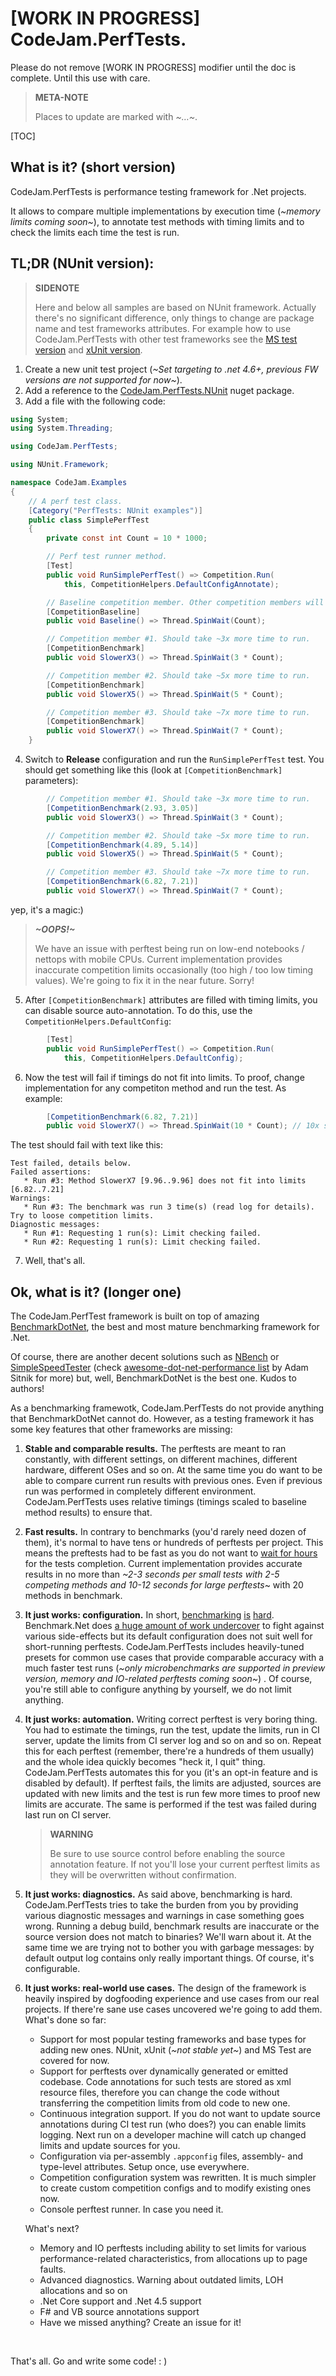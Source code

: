 # [WORK IN PROGRESS] CodeJam.PerfTests.
Please do not remove [WORK IN PROGRESS] modifier until the doc is complete.
Until this use with care.

>  **META-NOTE**
>
>  Places to update are marked with *~…~*.

[TOC]

## What is it? (short version)

CodeJam.PerfTests is performance testing framework for .Net projects.

It allows to compare multiple implementations by execution time (*~memory limits coming soon~*), to annotate test methods with timing limits and to check the limits each time the test is run.

## TL;DR (NUnit version):

>**SIDENOTE**
>
>Here and below all samples are based on NUnit framework. Actually there's no significant difference, only things to change are package name and test frameworks attributes.
>For example how to use CodeJam.PerfTests with other test frameworks see 
>the [MS test version](Example.MSTest.md) and [xUnit version](Example.xUnit.md).

1. Create a new unit test project (*~Set targeting to .net 4.6+, previous FW versions are not supported for now~*).
2. Add a reference to the [CodeJam.PerfTests.NUnit](https://www.nuget.org/packages/CodeJam.PerfTests.NUnit) nuget package.
3. Add a file with the following code:
```c#
using System;
using System.Threading;

using CodeJam.PerfTests;

using NUnit.Framework;

namespace CodeJam.Examples
{
	// A perf test class.
	[Category("PerfTests: NUnit examples")]
	public class SimplePerfTest
	{
		private const int Count = 10 * 1000;

		// Perf test runner method.
		[Test]
		public void RunSimplePerfTest() => Competition.Run(
			this, CompetitionHelpers.DefaultConfigAnnotate);

		// Baseline competition member. Other competition members will be compared with this.
		[CompetitionBaseline]
		public void Baseline() => Thread.SpinWait(Count);

		// Competition member #1. Should take ~3x more time to run.
		[CompetitionBenchmark]
		public void SlowerX3() => Thread.SpinWait(3 * Count);

		// Competition member #2. Should take ~5x more time to run.
		[CompetitionBenchmark]
		public void SlowerX5() => Thread.SpinWait(5 * Count);

		// Competition member #3. Should take ~7x more time to run.
		[CompetitionBenchmark]
		public void SlowerX7() => Thread.SpinWait(7 * Count);
	}
```

4. Switch to **Release** configuration and run the `RunSimplePerfTest` test. You should get something like this (look at `[CompetitionBenchmark]` parameters):
```c#
		// Competition member #1. Should take ~3x more time to run.
		[CompetitionBenchmark(2.93, 3.05)]
		public void SlowerX3() => Thread.SpinWait(3 * Count);

		// Competition member #2. Should take ~5x more time to run.
		[CompetitionBenchmark(4.89, 5.14)]
		public void SlowerX5() => Thread.SpinWait(5 * Count);

		// Competition member #3. Should take ~7x more time to run.
		[CompetitionBenchmark(6.82, 7.21)]
		public void SlowerX7() => Thread.SpinWait(7 * Count);
```
 yep, it's a magic:)

> ***~OOPS!~***
>
> We have an issue with perftest being run on low-end notebooks / nettops with mobile CPUs. Current implementation provides inaccurate competition limits occasionally (too high / too low timing values). We're going to fix it in the near future. Sorry!

5. After `[CompetitionBenchmark]` attributes are filled with timing limits, you can disable source auto-annotation. To do this,  use the `CompetitionHelpers.DefaultConfig`:
```c#
		[Test]
		public void RunSimplePerfTest() => Competition.Run(
			this, CompetitionHelpers.DefaultConfig);
```
6. Now the test will fail if timings do not fit into limits. To proof, change implementation for any competiton method and run the test. As example:
```c#
		[CompetitionBenchmark(6.82, 7.21)]
		public void SlowerX7() => Thread.SpinWait(10 * Count); // 10x slower
```
 The test should fail with text like this:
 ```
Test failed, details below.
Failed assertions:
    * Run #3: Method SlowerX7 [9.96..9.96] does not fit into limits [6.82..7.21]
Warnings:
    * Run #3: The benchmark was run 3 time(s) (read log for details). Try to loose competition limits.
Diagnostic messages:
    * Run #1: Requesting 1 run(s): Limit checking failed.
    * Run #2: Requesting 1 run(s): Limit checking failed.
 ```

7. Well, that's all.



## Ok, what is it? (longer one)

The CodeJam.PerfTest framework is built on top of amazing [BenchmarkDotNet](https://github.com/PerfDotNet/BenchmarkDotNet), the best and most mature benchmarking framework for .Net.

Of course, there are another decent solutions such as [NBench](https://github.com/petabridge/NBench) or [SimpleSpeedTester](https://github.com/theburningmonk/SimpleSpeedTester) (check [awesome-dot-net-performance list](https://github.com/adamsitnik/awesome-dot-net-performance#performance-measurement) by Adam Sitnik for more) but, well, BenchmarkDotNet is the best one. Kudos to authors!

As a benchmarking framewotk, CodeJam.PerfTests do not provide anything that BenchmarkDotNet cannot do. However, as a testing framework it has some key features that other frameworks are missing:

1. **Stable and comparable results.** The perftests are meant to ran constantly, with different settings, on different machines, different hardware, different OSes and so on. At the same time you do want to be able to compare current run results with previous ones. Even if previous run was performed in completely different environment. CodeJam.PerfTests uses relative timings (timings scaled to baseline method results) to ensure that.

2. **Fast results.** In contrary to benchmarks (you'd rarely need dozen of them), it's normal to have tens or hundreds of perftests per project. This means the preftests had to be fast as you do not want to [wait for hours](https://twitter.com/jonskeet/status/735415336825192448) for the tests completion. Current implementation provides accurate results in no more than *~2-3 seconds per small tests with 2-5 competing methods and 10-12 seconds for large perftests*~ with 20 methods in benchmark.

3. **It just works: configuration.** In short, [benchmarking](http://blogs.microsoft.co.il/sasha/2012/06/22/micro-benchmarking-done-wrong-and-for-the-wrong-reasons/) [is](http://mattwarren.org/2014/09/19/the-art-of-benchmarking/) [hard](http://www.hanselman.com/blog/ProperBenchmarkingToDiagnoseAndSolveANETSerializationBottleneck.aspx). Benchmark.Net does [a huge amount of work undercover](http://benchmarkdotnet.org/HowItWorks.htm) to fight against various side-effects but its default configuration does not suit well for short-running perftests. CodeJam.PerfTests includes heavily-tuned presets for common use cases that provide comparable accuracy with a much faster test runs (*~only microbenchmarks are supported in preview version, memory and IO-related perftests coming soon~*) . Of course, you're still able to configure anything by yourself, we do not limit anything.

4. **It just works: automation.** Writing correct perftest is very boring thing. You had to estimate the timings, run the test, update the limits, run in CI server, update the limits from CI server log and so on and so on.  Repeat this for each perftest (remember, there're a hundreds of them usually) and the whole idea quickly becomes "heck it, I quit" thing. CodeJam.PerfTests automates this for you (it's an opt-in feature and is disabled by default). If perftest fails, the limits are adjusted, sources are updated with new limits and the test is run few more times to proof new limits are accurate. The same is performed if the test was failed during last run on CI server.

   > **WARNING**
   >
   > Be sure to use source control before enabling the source annotation feature. If not you'll lose your current perftest limits as they will be overwritten without confirmation.

5. **It just works: diagnostics.** As said above, benchmarking is hard. CodeJam.PerfTests tries to take the burden from you by providing various diagnostic messages and warnings in case something goes wrong. Running a debug build, benchmark results are inaccurate or the source version does not match to binaries? We'll warn about it. At the same time we are trying not to bother you with garbage messages: by default output log contains only really important things. Of course, it's configurable.

6. **It just works: real-world use cases.**  The design of the framework is heavily inspired by dogfooding experience and use cases from our real projects. If there're sane use cases uncovered we're going to add them. What's done so far:

   * Support for most popular testing frameworks and base types for adding new ones. NUnit, xUnit (*~not stable yet~*) and MS Test are covered for now.
   * Support for perftests over dynamically generated or emitted codebase. Code annotations for such tests are stored as xml resource files, therefore you can change the code without transferring the competition limits from old code to new one.
   * Continuous integration support. If you do not want to update source annotations during CI test run (who does?) you can enable limits logging. Next run on a developer machine will catch up changed limits and update sources for you.
   * Configuration via per-assembly `.appconfig` files, assembly- and type-level attributes. Setup once, use everywhere.
   * Competition configuration system was rewritten. It is much simpler to create custom competition configs and to modify existing ones now.
   * Console perftest runner. In case you need it.

    What's next?

   * Memory and IO perftests including ability to set limits for various performance-related characteristics, from allocations up to page faults.
   * Advanced diagnostics. Warning about outdated limits, LOH allocations and so on
   * .Net Core support and .Net 4.5 support
   * F# and VB source annotations support
   * Have we missed anything? Create an issue for it!

   ​


That's all. Go and write some code! : )